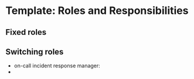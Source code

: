 # Template: Roles and Responsibilities

## Fixed roles


## Switching roles

- on-call incident response manager:
- 
